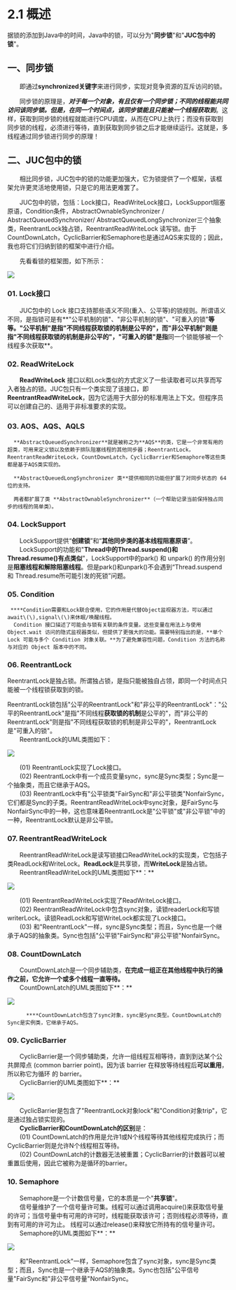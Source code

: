 # 2.1 概述

据锁的添加到Java中的时间，Java中的锁，可以分为"**同步锁**"和"**JUC包中的锁**"。

## 一、同步锁

　　即通过**synchronized关键字**来进行同步，实现对竞争资源的互斥访问的锁。

　　同步锁的原理是，_**对于每一个对象，有且仅有一个同步锁；不同的线程能共同访问该同步锁。但是，在同一个时间点，该同步锁能且只能被一个线程获取到**_。这样，获取到同步锁的线程就能进行CPU调度，从而在CPU上执行；而没有获取到同步锁的线程，必须进行等待，直到获取到同步锁之后才能继续运行。这就是，多线程通过同步锁进行同步的原理！

## **二、JUC包中的锁** 

　　相比同步锁，JUC包中的锁的功能更加强大，它为锁提供了一个框架，该框架允许更灵活地使用锁，只是它的用法更难罢了。

　　JUC包中的锁，包括：Lock接口，ReadWriteLock接口，LockSupport阻塞原语，Condition条件，AbstractOwnableSynchronizer / AbstractQueuedSynchronizer/ AbstractQueuedLongSynchronizer三个抽象类，ReentrantLock独占锁，ReentrantReadWriteLock 读写锁。由于CountDownLatch，CyclicBarrier和Semaphore也是通过AQS来实现的；因此，我也将它们归纳到锁的框架中进行介绍。

　　先看看锁的框架图，如下所示：

![](../../.gitbook/assets/image%20%28467%29.png)

### **01. Lock接口**

　　JUC包中的 Lock 接口支持那些语义不同\(重入、公平等\)的锁规则。所谓语义不同，是指锁可是有**"公平机制的锁"、"非公平机制的锁"、"可重入的锁"**等等。"**公平机制**"是指"**不同线程获取锁的机制是公平的**"，而"**非公平机制**"则是指"**不同线程获取锁的机制是非公平的**"，"**可重入的锁**"是指**同一个锁能够被一个线程多次获取**。

### **02. ReadWriteLock**

　　**ReadWriteLock** 接口以和Lock类似的方式定义了一些读取者可以共享而写入者独占的锁。JUC包只有一个类实现了该接口，即 **ReentrantReadWriteLock**，因为它适用于大部分的标准用法上下文。但程序员可以创建自己的、适用于非标准要求的实现。

### **03. AOS、AQS、AQLS**

      **AbstractQueuedSynchronizer**就是被称之为**AQS**的类，它是一个非常有用的超类，可用来定义锁以及依赖于排队阻塞线程的其他同步器；ReentrantLock，ReentrantReadWriteLock，CountDownLatch，CyclicBarrier和Semaphore等这些类都是基于AQS类实现的。  

      **AbstractQueuedLongSynchronizer 类**提供相同的功能但扩展了对同步状态的 64 位的支持。

      两者都扩展了类 **AbstractOwnableSynchronizer**（一个帮助记录当前保持独占同步的线程的简单类）。

### **04. LockSupport**

　　LockSupport提供“**创建锁**”和“**其他同步类的基本线程阻塞原语**”。   
　　LockSupport的功能和"**Thread中的Thread.suspend\(\)和Thread.resume\(\)有点类似**"，LockSupport中的park\(\) 和 unpark\(\) 的作用分别是**阻塞线程和解除阻塞线程**。但是park\(\)和unpark\(\)不会遇到“Thread.suspend 和 Thread.resume所可能引发的死锁”问题。

### **05. Condition**

     ****Condition需要和Lock联合使用，它的作用是代替Object监视器方法，可以通过await\(\),signal\(\)来休眠/唤醒线程。  
      Condition 接口描述了可能会与锁有关联的条件变量。这些变量在用法上与使用 Object.wait 访问的隐式监视器类似，但提供了更强大的功能。需要特别指出的是，**单个 Lock 可能与多个 Condition 对象关联。**为了避免兼容性问题，Condition 方法的名称与对应的 Object 版本中的不同。

### **06. ReentrantLock**

ReentrantLock是独占锁。所谓独占锁，是指只能被独自占领，即同一个时间点只能被一个线程锁获取到的锁。

ReentrantLock锁包括"公平的ReentrantLock"和"非公平的ReentrantLock"："公平的ReentrantLock"是指"不同线程**获取锁的机制**是公平的"，而"非公平的ReentrantLock"则是指"不同线程获取锁的机制是非公平的"，ReentrantLock是"可重入的锁"。  
　　ReentrantLock的UML类图如下：

![](../../.gitbook/assets/image%20%28447%29.png)

　　\(01\) ReentrantLock实现了Lock接口。  
　　\(02\) ReentrantLock中有一个成员变量sync，sync是Sync类型；Sync是一个抽象类，而且它继承于AQS。  
　　\(03\) ReentrantLock中有"公平锁类"FairSync和"非公平锁类"NonfairSync，它们都是Sync的子类。ReentrantReadWriteLock中sync对象，是FairSync与NonfairSync中的一种，这也意味着ReentrantLock是"公平锁"或"非公平锁"中的一种，ReentrantLock默认是非公平锁。

### **07. ReentrantReadWriteLock**

　　ReentrantReadWriteLock是读写锁接口ReadWriteLock的实现类，它包括子类ReadLock和WriteLock。**ReadLock**是共享锁，而**WriteLock**是独占锁。  
　　ReentrantReadWriteLock的UML类图如下**：**

![](../../.gitbook/assets/image%20%2884%29.png)

  
　　\(01\) ReentrantReadWriteLock实现了ReadWriteLock接口。  
　　\(02\) ReentrantReadWriteLock中包含sync对象，读锁readerLock和写锁writerLock。读锁ReadLock和写锁WriteLock都实现了Lock接口。  
　　\(03\) 和"ReentrantLock"一样，sync是Sync类型；而且，Sync也是一个继承于AQS的抽象类。Sync也包括"公平锁"FairSync和"非公平锁"NonfairSync。

### **08. CountDownLatch**

　　CountDownLatch是一个同步辅助类，**在完成一组正在其他线程中执行的操作之前，它允许一个或多个线程一直等待。**   
　　CountDownLatch的UML类图如下**：**

![](../../.gitbook/assets/image%20%28385%29.png)

          ****CountDownLatch包含了sync对象，sync是Sync类型。CountDownLatch的Sync是实例类，它继承于AQS。

### **09. CyclicBarrier**

　　CyclicBarrier是一个同步辅助类，允许一组线程互相等待，直到到达某个公共屏障点 \(common barrier point\)。因为该 barrier 在释放等待线程后**可以重用**，所以称它为循环 的 barrier。  
　　CyclicBarrier的UML类图如下**：**

![](../../.gitbook/assets/image%20%2846%29.png)

　　CyclicBarrier是包含了"ReentrantLock对象lock"和"Condition对象trip"，它是通过独占锁实现的。  
　　**CyclicBarrier和CountDownLatch的区别**是：  
　　\(01\) CountDownLatch的作用是允许1或N个线程等待其他线程完成执行；而CyclicBarrier则是允许N个线程相互等待。  
　　\(02\) CountDownLatch的计数器无法被重置；CyclicBarrier的计数器可以被重置后使用，因此它被称为是循环的barrier。

### **10. Semaphore**

　　Semaphore是一个计数信号量，它的本质是一个"**共享锁**"。  
　　信号量维护了一个信号量许可集。线程可以通过调用acquire\(\)来获取信号量的许可；当信号量中有可用的许可时，线程能获取该许可；否则线程必须等待，直到有可用的许可为止。 线程可以通过release\(\)来释放它所持有的信号量许可。  
　　Semaphore的UML类图如下**：**

![](../../.gitbook/assets/image%20%28197%29.png)

　　和"ReentrantLock"一样，Semaphore包含了sync对象，sync是Sync类型；而且，Sync也是一个继承于AQS的抽象类。Sync也包括"公平信号量"FairSync和"非公平信号量"NonfairSync。

